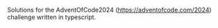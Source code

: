 Solutions for the AdventOfCode2024 (https://adventofcode.com/2024) challenge written in typescript.
